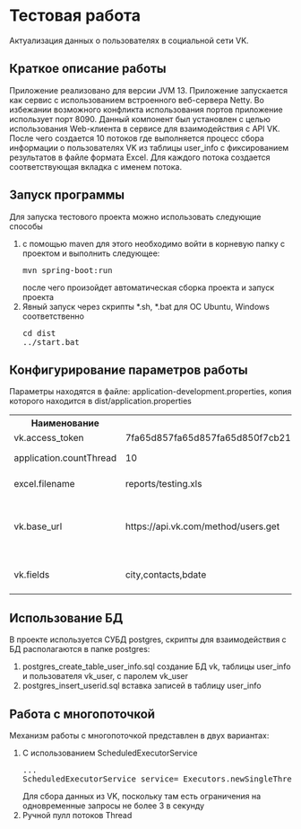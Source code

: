 # Тестовая работа

Актуализация данных о пользователях в социальной сети VK.

## Краткое описание работы

Приложение реализовано для версии JVM 13.
Приложение запускается как сервис с использованием встроенного веб-сервера Netty. Во избежании возможного конфликта использования портов
приложение использует порт 8090. Данный компонент был установлен с целью использования Web-клиента в сервисе для взаимодействия с API VK.
После чего создается 10 потоков где выполняется процесс сбора информации о пользователях VK из таблицы user_info с фиксированием результатов в файле формата Excel.
Для каждого потока создается соответствующая вкладка с именем потока.

## Запуск программы

Для запуска тестового проекта можно использовать следующие способы

<ol>
<li>с помощью maven для этого необходимо войти в корневую папку с проектом и выполнить следующее:
<pre>
mvn spring-boot:run
</pre>
после чего произойдет автоматическая сборка проекта и запуск проекта </li>
<li>Явный запуск через скрипты *.sh, *.bat для OC Ubuntu, Windows соответственно</li>
<pre>
cd dist
../start.bat
</pre>
</ol>

## Конфигурирование параметров работы

Параметры находятся в файле: application-development.properties, копия которого находится в dist/application.properties

<table>
<th>Наименование</th>
<th>Значение</th>
<th>Описание</th>
<tr>
<td>vk.access_token</td>
<td>7fa65d857fa65d857fa65d850f7cb2153c77fa67fa65d851bd3294894247abaa4b73c13</td>
<td>access_key</td></tr>
<tr>
<td>application.countThread</td>
<td>10</td>
<td>Кол-во потоков</td>
</tr>
<tr>
<td>excel.filename</td>
<td>reports/testing.xls</td>
<td>Имя файла с результатами</td>
</tr>
<tr>
<td>vk.base_url</td>
<td>https://api.vk.com/method/users.get</td>
<td>Базовый адрес API для запроса информации о пользователях</td>
</tr>
<tr>
<td>vk.fields</td>
<td>city,contacts,bdate</td>
<td>Поля участвующие в запросе</td>
</tr>
</table>

## Использование БД

В проекте используется СУБД postgres, скрипты для взаимодействия с БД располагаются в папке postgres:

<ol>
<li>postgres_create_table_user_info.sql создание БД vk, таблицы user_info и пользователя vk_user, с паролем vk_user
<li>postgres_insert_userid.sql вставка записей в таблицу user_info
</li>
</ol>

## Работа с многопоточкой

Механизм работы с многопоточкой представлен в двух вариантах:
<ol>
<li>С использованием ScheduledExecutorService
<pre>
...
ScheduledExecutorService service= Executors.newSingleThreadScheduledExecutor();
</pre>
Для сбора данных из VK, поскольку там есть ограничения на одновременные запросы 
не более 3 в секунду
</li>
<li>
Ручной пулл потоков Thread
</li>
</ol>
